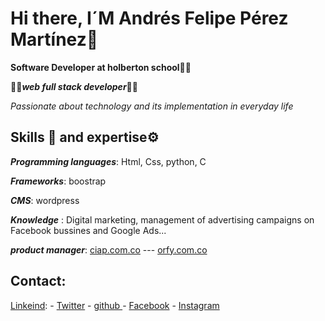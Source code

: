# Hi there, I´M Andrés Felipe Pérez Martínez👋 

**Software Developer at holberton school🧑‍🎓**

🧑‍💻***web full stack developer***🧑‍💻

*Passionate about technology and its implementation in everyday life*

## Skills 🔧 and expertise⚙️

***Programming languages***: Html, Css, python, C

***Frameworks***: boostrap

***CMS***: wordpress


***Knowledge*** : Digital marketing, management of advertising campaigns on Facebook bussines and Google Ads...


***product manager***: [ciap.com.co](https://ciap.com.co) --- [orfy.com.co](https://orfy.com.co)

## Contact:
[Linkeind](https://www.linkedin.com/in/anfepema700/): - [Twitter](https://twitter.com/andres97083145) - [github   ](https://github.com/anfepema700) - [Facebook](https://www.facebook.com/anfepema700/) - [Instagram](https://www.instagram.com/perezmartinezandresfelipe/) 
